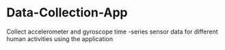 # Data-Collection-App

Collect accelerometer and gyroscope time -series sensor data for different human activities using the application
